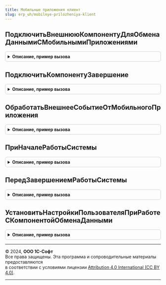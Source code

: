 ```yaml
---
title: Мобильные приложения клиент
slug: erp_uh/mobilnye-prilozheniya-klient
---
```



## ПодключитьВнешнююКомпонентуДляОбменаДаннымиСМобильнымиПриложениями
<details style="margin: 1em 0; padding: 0.5em; border: 1px solid #ccc; border-radius: 6px;">

<summary style="font-weight: bold; cursor: pointer;">Описание, пример вызова</summary>

```bsl

// Выполняет подключение внешней компоненты MAppDataExch для обмена данными с мобильными приложениями.
//
Процедура ПодключитьВнешнююКомпонентуДляОбменаДаннымиСМобильнымиПриложениями() Экспорт
```

Пример вызова
```bsl
МобильныеПриложенияКлиент.ПодключитьВнешнююКомпонентуДляОбменаДаннымиСМобильнымиПриложениями() 
```
</details>

## ПодключитьКомпонентуЗавершение
<details style="margin: 1em 0; padding: 0.5em; border: 1px solid #ccc; border-radius: 6px;">

<summary style="font-weight: bold; cursor: pointer;">Описание, пример вызова</summary>

```bsl

Процедура ПодключитьКомпонентуЗавершение(Результат, ДополнительныеПараметры) Экспорт
```

Пример вызова
```bsl
МобильныеПриложенияКлиент.ПодключитьКомпонентуЗавершение(Результат, ДополнительныеПараметры) 
```
</details>

## ОбработатьВнешнееСобытиеОтМобильногоПриложения
<details style="margin: 1em 0; padding: 0.5em; border: 1px solid #ccc; border-radius: 6px;">

<summary style="font-weight: bold; cursor: pointer;">Описание, пример вызова</summary>

```bsl

// Выполняет обработку внешнего события, полученного от мобильного приложения
//
// Параметры:
//  Источник - Строка - строка, описывающая источник
//  Событие - Строка - строка,  идентифицирующая конкретное событие
//	Данные - Строка - данные, полученные в рамках события.
//
Процедура ОбработатьВнешнееСобытиеОтМобильногоПриложения(Источник, Событие, Данные) Экспорт
```

Пример вызова
```bsl
МобильныеПриложенияКлиент.ОбработатьВнешнееСобытиеОтМобильногоПриложения(Источник, Событие, Данные) 
```
</details>

## ПриНачалеРаботыСистемы
<details style="margin: 1em 0; padding: 0.5em; border: 1px solid #ccc; border-radius: 6px;">

<summary style="font-weight: bold; cursor: pointer;">Описание, пример вызова</summary>

```bsl

// Выполняет необходимые действия, связанные с мобильными приложениями, при старте системы.
//
Процедура ПриНачалеРаботыСистемы() Экспорт
```

Пример вызова
```bsl
МобильныеПриложенияКлиент.ПриНачалеРаботыСистемы() 
```
</details>

## ПередЗавершениемРаботыСистемы
<details style="margin: 1em 0; padding: 0.5em; border: 1px solid #ccc; border-radius: 6px;">

<summary style="font-weight: bold; cursor: pointer;">Описание, пример вызова</summary>

```bsl

// Выполняется перед интерактивном завершении работы пользователя с областью данных или в локальном режиме.
//
Процедура ПередЗавершениемРаботыСистемы() Экспорт
```

Пример вызова
```bsl
МобильныеПриложенияКлиент.ПередЗавершениемРаботыСистемы() 
```
</details>

## УстановитьНастройкиПользователяПриРаботеСКомпонентойОбменаДанными
<details style="margin: 1em 0; padding: 0.5em; border: 1px solid #ccc; border-radius: 6px;">

<summary style="font-weight: bold; cursor: pointer;">Описание, пример вызова</summary>

```bsl

// Устанавливает компоненте обмена данными настройки, определенные для текущего пользователя.
//
Процедура УстановитьНастройкиПользователяПриРаботеСКомпонентойОбменаДанными() Экспорт
```

Пример вызова
```bsl
МобильныеПриложенияКлиент.УстановитьНастройкиПользователяПриРаботеСКомпонентойОбменаДанными() 
```
</details>

---

© 2024, **ООО 1С-Софт**  
Все права защищены. Эта программа и сопроводительные материалы предоставляются  
в соответствии с условиями лицензии [Attribution 4.0 International (CC BY 4.0)](https://creativecommons.org/licenses/by/4.0/legalcode).

---

